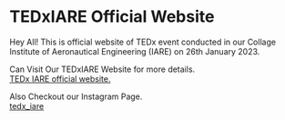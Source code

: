 # TEDxIARE Official Website

Hey All! This is official website of TEDx event conducted in our Collage Institute of Aeronautical Engineering (IARE) on 26th January 2023.

Can Visit Our TEDxIARE Website for more details.\
[TEDx IARE official website.](https://tedxiare.com)

Also Checkout our Instagram Page.\
[tedx_iare](https://instagram.com/tedx_iare)

